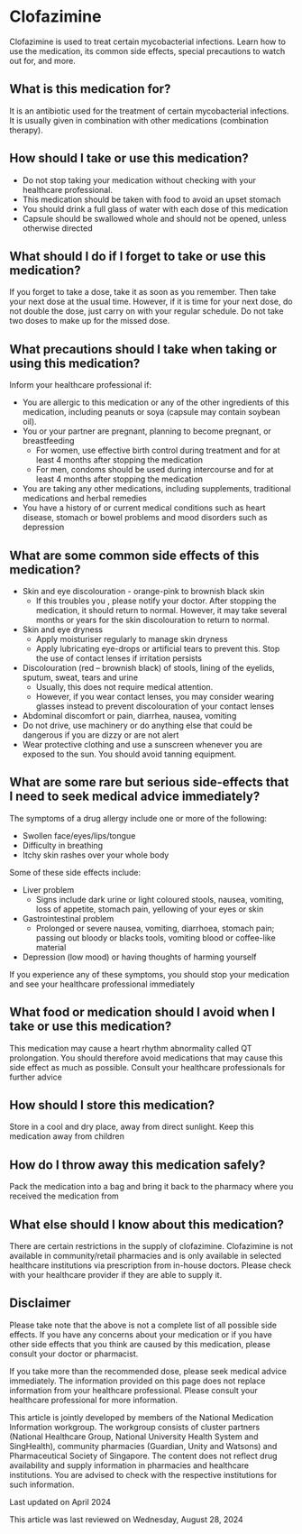 # Clofazimine

Clofazimine is used to treat certain mycobacterial infections. Learn how to use the medication, its common side effects, special precautions to watch out for, and more.

What is this medication for?
----------------------------

It is an antibiotic used for the treatment of certain mycobacterial infections. It is usually given in combination with other medications (combination therapy).

How should I take or use this medication?
-----------------------------------------

* Do not stop taking your medication without checking with your healthcare professional.
* This medication should be taken with food to avoid an upset stomach
* You should drink a full glass of water with each dose of this medication
* Capsule should be swallowed whole and should not be opened, unless otherwise directed

What should I do if I forget to take or use this medication?
------------------------------------------------------------

If you forget to take a dose, take it as soon as you remember. Then take your next dose at the usual time. However, if it is time for your next dose, do not double the dose, just carry on with your regular schedule. Do not take two doses to make up for the missed dose.

What precautions should I take when taking or using this medication?
--------------------------------------------------------------------

Inform your healthcare professional if:

* You are allergic to this medication or any of the other ingredients of this medication, including peanuts or soya (capsule may contain soybean oil).
* You or your partner are pregnant, planning to become pregnant, or breastfeeding
  + For women, use effective birth control during treatment and for at least 4 months after stopping the medication
  + For men, condoms should be used during intercourse and for at least 4 months after stopping the medication
* You are taking any other medications, including supplements, traditional medications and herbal remedies
* You have a history of or current medical conditions such as heart disease, stomach or bowel problems and mood disorders such as depression

What are some common side effects of this medication?
-----------------------------------------------------

* Skin and eye discolouration - orange-pink to brownish black skin
  + If this troubles you , please notify your doctor. After stopping the medication, it should return to normal. However, it may take several months or years for the skin discolouration to return to normal.
* Skin and eye dryness
  + Apply moisturiser regularly to manage skin dryness
  + Apply lubricating eye-drops or artificial tears to prevent this. Stop the use of contact lenses if irritation persists
* Discolouration (red – brownish black) of stools, lining of the eyelids, sputum, sweat, tears and urine
  + Usually, this does not require medical attention.
  + However, if you wear contact lenses, you may consider wearing glasses instead to prevent discolouration of your contact lenses
* Abdominal discomfort or pain, diarrhea, nausea, vomiting
* Do not drive, use machinery or do anything else that could be dangerous if you are dizzy or are not alert
* Wear protective clothing and use a sunscreen whenever you are exposed to the sun. You should avoid tanning equipment.

What are some rare but serious side-effects that I need to seek medical advice immediately?
-------------------------------------------------------------------------------------------

The symptoms of a drug allergy include one or more of the following:

* Swollen face/eyes/lips/tongue
* Difficulty in breathing
* Itchy skin rashes over your whole body

Some of these side effects include:

* Liver problem
  + Signs include dark urine or light coloured stools, nausea, vomiting, loss of appetite, stomach pain, yellowing of your eyes or skin
* Gastrointestinal problem
  + Prolonged or severe nausea, vomiting, diarrhoea, stomach pain; passing out bloody or blacks tools, vomiting blood or coffee-like material
* Depression (low mood) or having thoughts of harming yourself

If you experience any of these symptoms, you should stop your medication and see your healthcare professional immediately

What food or medication should I avoid when I take or use this medication?
--------------------------------------------------------------------------

This medication may cause a heart rhythm abnormality called QT prolongation. You should therefore avoid medications that may cause this side effect as much as possible. Consult your healthcare professionals for further advice

How should I store this medication?
-----------------------------------

Store in a cool and dry place, away from direct sunlight. Keep this medication away from children

How do I throw away this medication safely?
-------------------------------------------

Pack the medication into a bag and bring it back to the pharmacy where you received the medication from

What else should I know about this medication?
----------------------------------------------

There are certain restrictions in the supply of clofazimine. Clofazimine is not available in community/retail pharmacies and is only available in selected healthcare institutions via prescription from in-house doctors. Please check with your healthcare provider if they are able to supply it.

Disclaimer
----------

Please take note that the above is not a complete list of all possible side effects. If you have any concerns about your medication or if you have other side effects that you think are caused by this medication, please consult your doctor or pharmacist.

If you take more than the recommended dose, please seek medical advice immediately. The information provided on this page does not replace information from your healthcare professional. Please consult your healthcare professional for more information.

This article is jointly developed by members of the National Medication Information workgroup. The workgroup consists of cluster partners (National Healthcare Group, National University Health System and SingHealth), community pharmacies (Guardian, Unity and Watsons) and Pharmaceutical Society of Singapore. The content does not reflect drug availability and supply information in pharmacies and healthcare institutions. You are advised to check with the respective institutions for such information.

Last updated on April 2024

This article was last reviewed on
Wednesday, August 28, 2024